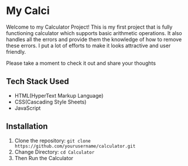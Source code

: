 # My Calci

Welcome to my Calculator Project! This is my first project that is fully functioning calculator which supports basic arithmetic operations. It also handles all the errors and provide them the knowledge of how to remove these errors. I put a lot of efforts to make it looks attractive and user friendly.

Please take a moment to check it out and share your thoughts


## Tech Stack Used
- HTML(HyperText Markup Language)
- CSS(Cascading Style Sheets)
- JavaScript
  

## Installation
1. Clone the repository:
        ```
        git clone https://github.com/yourusername/calculator.git
        ```
2. Change Directory:
        ```
        cd Calculator
        ```
3. Then Run the Calculator
